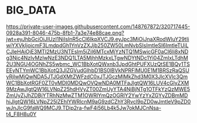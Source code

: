 # BIG_DATA
https://private-user-images.githubusercontent.com/148767872/320717445-0928a391-8046-475b-8fb1-7a3e74e88cae.png?jwt=eyJhbGciOiJIUzI1NiIsInR5cCI6IkpXVCJ9.eyJpc3MiOiJnaXRodWIuY29tIiwiYXVkIjoicmF3LmdpdGh1YnVzZXJjb250ZW50LmNvbSIsImtleSI6ImtleTUiLCJleHAiOjE3MTI2MzU3NTEsIm5iZiI6MTcxMjYzNTQ1MSwicGF0aCI6Ii8xNDg3Njc4NzIvMzIwNzE3NDQ1LTA5MjhhMzkxLTgwNDYtNDc1Yi04ZmIxLTdhM2U3NGU4OGNhZS5wbmc_WC1BbXotQWxnb3JpdGhtPUFXUzQtSE1BQy1TSEEyNTYmWC1BbXotQ3JlZGVudGlhbD1BS0lBVkNPRFlMU0E1M1BRSzRaQSUyRjIwMjQwNDA5JTJGdXMtZWFzdC0xJTJGczMlMkZhd3M0X3JlcXVlc3QmWC1BbXotRGF0ZT0yMDI0MDQwOVQwNDA0MTFaJlgtQW16LUV4cGlyZXM9MzAwJlgtQW16LVNpZ25hdHVyZT00ZmUyYTA4NjBjNTg1OTFkYzQzMWE5ZmUyZjJhZDBjYTRhNzMwZTM1OWRlYmQzOGRlY2YwYzYxZGYyZDBmMDhiJlgtQW16LVNpZ25lZEhlYWRlcnM9aG9zdCZhY3Rvcl9pZD0wJmtleV9pZD0wJnJlcG9faWQ9MCJ9.TDip2ra-fwF4i56Lb4k5Jw7okMJCnNsa-t4_F8H8u0Y
